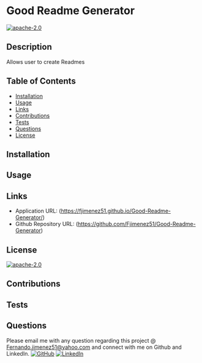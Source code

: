 
# Good Readme Generator 
[![apache-2.0](https://img.shields.io/badge/license-apache--2.0-green?style=plastic)](https://www.apache.org/licenses/LICENSE-2.0)
## Description
  Allows user to create Readmes
## Table of Contents
  * [Installation](#installation)
  * [Usage](#usage)
  * [Links](#links)
  * [Contributions](#contributions)
  * [Tests](#tests)
  * [Questions](#questions)
  * [License](#license)
  
  
## Installation
  
## Usage
  
 ## Links
 
  * Application URL: (https://fjimenez51.github.io/Good-Readme-Generator/)
  * Github Repository URL: (https://github.com/Fjimenez51/Good-Readme-Generator)
## License
  [![apache-2.0](https://img.shields.io/badge/license-apache--2.0-green?style=plastic)](https://www.apache.org/licenses/LICENSE-2.0)
## Contributions
  
## Tests
  
## Questions
  Please email me with any question regarding this project @ Fernando.jimenez51@yahoo.com and connect with me on Github and LinkedIn. 
  [![GitHub](https://img.shields.io/badge/My%20GitHub-Click%20Me!-blueviolet?style=plastic&logo=GitHub)](https://github.com/Fjimenez51) 
  [![LinkedIn](https://img.shields.io/badge/My%20LinkedIn-Click%20Me!-grey?style=plastic&logo=LinkedIn&labelColor=blue)](https://www.linkedin.com/in/fernando-jimenez-diaz-49413398/)
  
  
